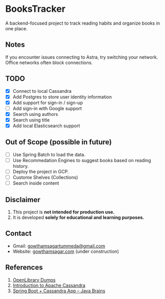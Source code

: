 # BooksTracker

A backend-focused project to track reading habits and organize books in one place.

## Notes
If you encounter issues connecting to Astra, try switching your network. Office networks often block connections.

## TODO

- [x] Connect to local Cassandra
- [x] Add Postgres to store user identity information
- [x] Add support for sign-in / sign-up
- [ ] Add sign-in with Google support
- [x] Search using authors
- [x] Search using title
- [x] Add local Elasticsearch support

## Out of Scope (possible in future)

- [ ] Use Spring Batch to load the data.
- [ ] Use Recommedation Engines to suggest books based on reading history.
- [ ] Deploy the project in GCP.
- [ ] Custome Shelves (Collections)
- [ ] Search inside content

## Disclaimer 
1. This project is **not intended for production use.**
2. It is developed **solely for educational and learning purposes.**

## Contact

- Gmail: [gowthamsagartummeda@gmail.com](mailto:gowthamsagartummeda@gmail.com)
- Website: [gowthamsagar.com](http://gowthamsagar.com) (under construction)

## References

1. [OpenLibrary Dumps](https://openlibrary.org/developers/dumps)
2. [Introduction to Apache Cassandra](https://youtu.be/uwuF9xa3Vyw?t=2970)
3. [Spring Boot + Cassandra App – Java Brains](https://www.youtube.com/playlist?list=PLKY246dKRk4UJ7PmDZGhgczDoLx5bmmXy)
